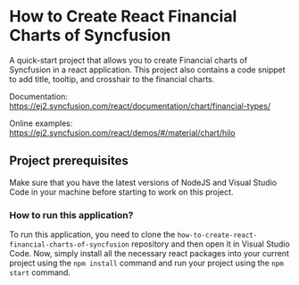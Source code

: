 # How to Create React Financial Charts of Syncfusion

A quick-start project that allows you to create Financial charts of Syncfusion in a react application. This project also contains a code snippet to add title, tooltip, and crosshair to the financial charts.

Documentation: https://ej2.syncfusion.com/react/documentation/chart/financial-types/

Online examples: https://ej2.syncfusion.com/react/demos/#/material/chart/hilo

## Project prerequisites

Make sure that you have the latest versions of NodeJS and Visual Studio Code in your machine before starting to work on this project.

### How to run this application?

To run this application, you need to clone the `how-to-create-react-financial-charts-of-syncfusion` repository and then open it in Visual Studio Code. Now, simply install all the necessary react packages into your current project using the `npm install` command and run your project using the `npm start` command.